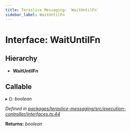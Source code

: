 ```yaml
---
title: Teraslice Messaging: `WaitUntilFn`
sidebar_label: WaitUntilFn
---
```


# Interface: WaitUntilFn

## Hierarchy

* **WaitUntilFn**

## Callable

▸ (): *boolean*

*Defined in [packages/teraslice-messaging/src/execution-controller/interfaces.ts:44](https://github.com/terascope/teraslice/blob/653cf7530/packages/teraslice-messaging/src/execution-controller/interfaces.ts#L44)*

**Returns:** *boolean*
